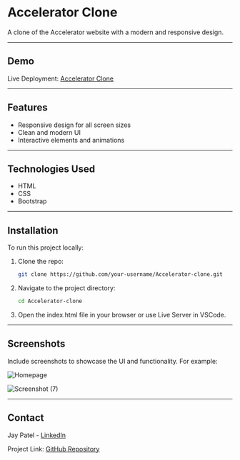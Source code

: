 # Accelerator Clone

A clone of the Accelerator website with a modern and responsive design.

---

## Demo

Live Deployment: [Accelerator Clone](https://transcendent-unicorn-b57077.netlify.app)

---

## Features

- Responsive design for all screen sizes
- Clean and modern UI
- Interactive elements and animations

---

## Technologies Used

- HTML
- CSS
- Bootstrap

---

## Installation

To run this project locally:

1. Clone the repo:

   ```bash
   git clone https://github.com/your-username/Accelerator-clone.git
   ```

2. Navigate to the project directory:

   ```bash
   cd Accelerator-clone
   ```

3. Open the index.html file in your browser or use Live Server in VSCode.

---

## Screenshots

Include screenshots to showcase the UI and functionality. For example:

![Homepage](https://github.com/user-attachments/assets/4ff3fa2c-a1cd-40f5-914d-a8cd9bede7cc)

![Screenshot (7)](https://github.com/user-attachments/assets/e0195947-fb83-4aa5-b0b1-d85d916f0650)


---


## Contact

Jay Patel - [LinkedIn](https://www.linkedin.com/in/your-profile)  

Project Link: [GitHub Repository](https://github.com/your-username/Accelerator-clone)

